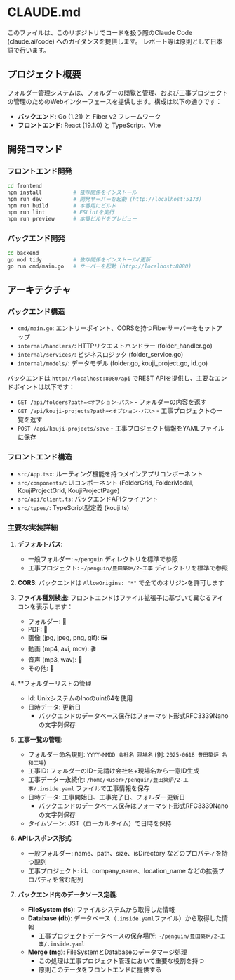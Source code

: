 # CLAUDE.md

このファイルは、このリポジトリでコードを扱う際のClaude Code (claude.ai/code) へのガイダンスを提供します。
レポート等は原則として日本語で行います。

## プロジェクト概要

フォルダー管理システムは、フォルダーの閲覧と管理、および工事プロジェクトの管理のためのWebインターフェースを提供します。構成は以下の通りです：
- **バックエンド**: Go (1.21) と Fiber v2 フレームワーク
- **フロントエンド**: React (19.1.0) と TypeScript、Vite

## 開発コマンド

### フロントエンド開発
```bash
cd frontend
npm install          # 依存関係をインストール
npm run dev          # 開発サーバーを起動 (http://localhost:5173)
npm run build        # 本番用にビルド
npm run lint         # ESLintを実行
npm run preview      # 本番ビルドをプレビュー
```

### バックエンド開発
```bash
cd backend
go mod tidy          # 依存関係をインストール/更新
go run cmd/main.go   # サーバーを起動 (http://localhost:8080)
```

## アーキテクチャ

### バックエンド構造
- `cmd/main.go`: エントリーポイント、CORSを持つFiberサーバーをセットアップ
- `internal/handlers/`: HTTPリクエストハンドラー (folder_handler.go)
- `internal/services/`: ビジネスロジック (folder_service.go)
- `internal/models/`: データモデル (folder.go, kouji_project.go, id.go)

バックエンドは `http://localhost:8080/api` でREST APIを提供し、主要なエンドポイントは以下です：
- `GET /api/folders?path=<オプション-パス>` - フォルダーの内容を返す
- `GET /api/kouji-projects?path=<オプション-パス>` - 工事プロジェクトの一覧を返す
- `POST /api/kouji-projects/save` - 工事プロジェクト情報をYAMLファイルに保存

### フロントエンド構造
- `src/App.tsx`: ルーティング機能を持つメインアプリコンポーネント
- `src/components/`: UIコンポーネント (FolderGrid, FolderModal, KoujiProjectGrid, KoujiProjectPage)
- `src/api/client.ts`: バックエンドAPIクライアント
- `src/types/`: TypeScript型定義 (kouji.ts)

### 主要な実装詳細

1. **デフォルトパス**: 
   - 一般フォルダー: `~/penguin` ディレクトリを標準で参照
   - 工事プロジェクト: `~/penguin/豊田築炉/2-工事` ディレクトリを標準で参照

2. **CORS**: バックエンドは `AllowOrigins: "*"` で全てのオリジンを許可します

3. **ファイル種別検出**: フロントエンドはファイル拡張子に基づいて異なるアイコンを表示します：
   - フォルダー: 📁
   - PDF: 📄
   - 画像 (jpg, jpeg, png, gif): 🖼️
   - 動画 (mp4, avi, mov): 🎬
   - 音声 (mp3, wav): 🎵
   - その他: 📎

4. **フォルダーリストの管理
   - Id: UnixシステムのInoのuint64を使用
   - 日時データ: 更新日
       - バックエンドのデータベース保存はフォーマット形式RFC3339Nanoの文字列保存

4. **工事一覧の管理**: 
   - フォルダー命名規則: `YYYY-MMDD 会社名 現場名` (例: `2025-0618 豊田築炉 名和工場`)
   - 工事ID: フォルダーのID+元請け会社名+現場名から一意ID生成
   - 工事データー永続化: `/home/<user>/penguin/豊田築炉/2-工事/.inside.yaml` ファイルで工事情報を保存
   - 日時データ: 工事開始日、工事完了日、フォルダー更新日
       - バックエンドのデータベース保存はフォーマット形式RFC3339Nanoの文字列保存
   - タイムゾーン: JST（ローカルタイム）で日時を保持

5. **APIレスポンス形式**: 
   - 一般フォルダー: name、path、size、isDirectory などのプロパティを持つ配列
   - 工事プロジェクト: id、company_name、location_name などの拡張プロパティを含む配列

6. **バックエンド内のデータソース定義**:
   - **FileSystem (fs)**: ファイルシステムから取得した情報
   - **Database (db)**: データベース（`.inside.yaml`ファイル）から取得した情報
     - 工事プロジェクトデータベースの保存場所: `~/penguin/豊田築炉/2-工事/.inside.yaml`
   - **Merge (mg)**: FileSystemとDatabaseのデータマージ処理
     - この処理は工事プロジェクト管理において重要な役割を持つ
     - 原則このデータをフロントエンドに提供する